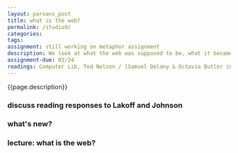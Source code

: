 ```yaml
---  
layout: parsons_post  
title: what is the web?
permalink: /studio9/  
categories:   
tags:  
assignment: still working on metaphor assignment
description: We look at what the web was supposed to be, what it became, and where it will go.
assignment-due: 02/24
readings: Computer Lib, Ted Nelson / [Samuel Delany & Octavia Butler in Conversation](http://web.mit.edu/m-i-t/science_fiction/transcripts/butler_delany_index.html)
---  
```


{{page.description}}

### discuss reading responses to Lakoff and Johnson

### what's new?

### lecture: what is the web?

<!-- What is an object? A signifier means nothing in relation to nothing. 

Ted Nelson, Xanadu, metadata, cross-referentiality, knowledge graphs, hyperlists.

Berners-Lee and internet is broken.

data about data

trailssss

https://www.theatlantic.com/technology/archive/2013/02/behold-the-kindle-of-the-16th-century/273577/

https://en.wikipedia.org/wiki/Bookwheel

http://web.mit.edu/m-i-t/science_fiction/transcripts/butler_delany_index.html -->
